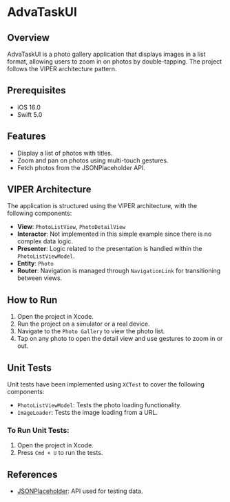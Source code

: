 # AdvaTaskUI

## Overview
AdvaTaskUI is a photo gallery application that displays images in a list format, allowing users to zoom in on photos by double-tapping. The project follows the VIPER architecture pattern.

## Prerequisites
- iOS 16.0 
- Swift 5.0 

## Features
- Display a list of photos with titles.
- Zoom and pan on photos using multi-touch gestures.
- Fetch photos from the JSONPlaceholder API.

## VIPER Architecture
The application is structured using the VIPER architecture, with the following components:

- **View**: `PhotoListView`, `PhotoDetailView`
- **Interactor**: Not implemented in this simple example since there is no complex data logic.
- **Presenter**: Logic related to the presentation is handled within the `PhotoListViewModel`.
- **Entity**: `Photo`
- **Router**: Navigation is managed through `NavigationLink` for transitioning between views.

## How to Run
1. Open the project in Xcode.
2. Run the project on a simulator or a real device.
3. Navigate to the `Photo Gallery` to view the photo list.
4. Tap on any photo to open the detail view and use gestures to zoom in or out.

## Unit Tests
Unit tests have been implemented using `XCTest` to cover the following components:
- `PhotoListViewModel`: Tests the photo loading functionality.
- `ImageLoader`: Tests the image loading from a URL.

### To Run Unit Tests:
1. Open the project in Xcode.
2. Press `Cmd + U` to run the tests.

## References
- [JSONPlaceholder](https://jsonplaceholder.typicode.com/): API used for testing data.



   

